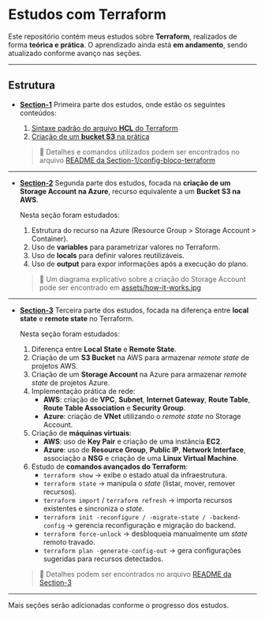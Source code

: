 # Estudos com Terraform

Este repositório contém meus estudos sobre **Terraform**, realizados de forma **teórica e prática**.
O aprendizado ainda está **em andamento**, sendo atualizado conforme avanço nas seções.

---

## Estrutura

- **[Section-1](./Section-1)**
  Primeira parte dos estudos, onde estão os seguintes conteúdos:
  1. [Sintaxe padrão do arquivo **HCL** do Terraform](./Section-1/sintaxe-terraform)
  2. [Criação de um **bucket S3** na prática](./Section-1/config-bloco-terraform)

  > 📌 Detalhes e comandos utilizados podem ser encontrados no arquivo
  > [README da Section-1/config-bloco-terraform](./Section-1/config-bloco-terraform/README.md)

---

- **[Section-2](./Section-2)**
  Segunda parte dos estudos, focada na **criação de um Storage Account na Azure**, recurso equivalente a um **Bucket S3 na AWS**.

  Nesta seção foram estudados:
  1. Estrutura do recurso na Azure (Resource Group > Storage Account > Container).
  2. Uso de **variables** para parametrizar valores no Terraform.
  3. Uso de **locals** para definir valores reutilizáveis.
  4. Uso de **output** para expor informações após a execução do plano.

  > 📌 Um diagrama explicativo sobre a criação do Storage Account pode ser encontrado em
  > [assets/how-it-works.jpg](./Section-2/assets/how-it-works.jpg)

---

- **[Section-3](./Section-3)**
  Terceira parte dos estudos, focada na diferença entre **local state** e **remote state** no Terraform.

  Nesta seção foram estudados:
  1. Diferença entre **Local State** e **Remote State**.
  2. Criação de um **S3 Bucket** na AWS para armazenar *remote state* de projetos AWS.
  3. Criação de um **Storage Account** na Azure para armazenar *remote state* de projetos Azure.
  4. Implementação prática de rede:
     - **AWS**: criação de **VPC**, **Subnet**, **Internet Gateway**, **Route Table**, **Route Table Association** e **Security Group**.
     - **Azure**: criação de **VNet** utilizando o *remote state* no Storage Account.
  5. Criação de **máquinas virtuais**:
     - **AWS**: uso de **Key Pair** e criação de uma instância **EC2**.
     - **Azure**: uso de **Resource Group**, **Public IP**, **Network Interface**, associação a **NSG** e criação de uma **Linux Virtual Machine**.
  6. Estudo de **comandos avançados do Terraform**:
     - `terraform show` → exibe o estado atual da infraestrutura.
     - `terraform state` → manipula o *state* (listar, mover, remover recursos).
     - `terraform import` / `terraform refresh` → importa recursos existentes e sincroniza o *state*.
     - `terraform init -reconfigure / -migrate-state / -backend-config` → gerencia reconfiguração e migração do backend.
     - `terraform force-unlock` → desbloqueia manualmente um *state* remoto travado.
     - `terraform plan -generate-config-out` → gera configurações sugeridas para recursos detectados.

  > 📌 Detalhes podem ser encontrados no arquivo
  > [README da Section-3](./Section-3/README.md)

---

Mais seções serão adicionadas conforme o progresso dos estudos.